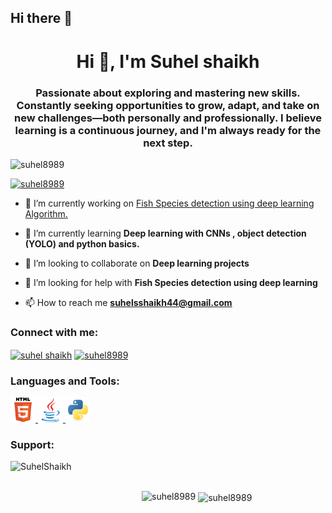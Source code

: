 ## Hi there 👋
<h1 align="center">Hi 👋, I'm Suhel shaikh</h1>
<h3 align="center">Passionate about exploring and mastering new skills. Constantly seeking opportunities to grow, adapt, and take on new challenges—both personally and professionally. I believe learning is a continuous journey, and I'm always ready for the next step.</h3>

<p align="left"> <img src="https://komarev.com/ghpvc/?username=suhel8989&label=Profile%20views&color=0e75b6&style=flat" alt="suhel8989" /> </p>

<p align="left"> <a href="https://github.com/ryo-ma/github-profile-trophy"><img src="https://github-profile-trophy.vercel.app/?username=suhel8989" alt="suhel8989" /></a> </p>

- 🔭 I’m currently working on [Fish Species detection using deep learning Algorithm.](https://www.linkedin.com/posts/suhel-shaikh-423441257_ai-deeplearning-srgan-activity-7291347133469769728-PHeJ?utm_source=share&utm_medium=member_android&rcm=ACoAAD8_LRsBgvSEB-aNc_IELH2p8I2H6sg4EI4)

- 🌱 I’m currently learning **Deep learning with CNNs , object detection (YOLO) and python basics.**

- 👯 I’m looking to collaborate on **Deep learning projects**

- 🤝 I’m looking for help with **Fish Species detection using deep learning**

- 📫 How to reach me **suhelsshaikh44@gmail.com**

<h3 align="left">Connect with me:</h3>
<p align="left">
<a href="https://linkedin.com/in/suhel shaikh" target="blank"><img align="center" src="https://raw.githubusercontent.com/rahuldkjain/github-profile-readme-generator/master/src/images/icons/Social/linked-in-alt.svg" alt="suhel shaikh" height="30" width="40" /></a>
<a href="https://instagram.com/suhel8989" target="blank"><img align="center" src="https://raw.githubusercontent.com/rahuldkjain/github-profile-readme-generator/master/src/images/icons/Social/instagram.svg" alt="suhel8989" height="30" width="40" /></a>
</p>

<h3 align="left">Languages and Tools:</h3>
<p align="left"> <a href="https://www.w3.org/html/" target="_blank" rel="noreferrer"> <img src="https://raw.githubusercontent.com/devicons/devicon/master/icons/html5/html5-original-wordmark.svg" alt="html5" width="40" height="40"/> </a> <a href="https://www.java.com" target="_blank" rel="noreferrer"> <img src="https://raw.githubusercontent.com/devicons/devicon/master/icons/java/java-original.svg" alt="java" width="40" height="40"/> </a> <a href="https://www.python.org" target="_blank" rel="noreferrer"> <img src="https://raw.githubusercontent.com/devicons/devicon/master/icons/python/python-original.svg" alt="python" width="40" height="40"/> </a> </p>

<h3 align="left">Support:</h3>
<p><a href="https://www.buymeacoffee.com/SuhelShaikh "> <img align="left" src="https://cdn.buymeacoffee.com/buttons/v2/default-yellow.png" height="50" width="210" alt="SuhelShaikh " /></a></p><br><br>

<p><img align="left" src="https://github-readme-stats.vercel.app/api/top-langs?username=suhel8989&show_icons=true&locale=en&layout=compact" alt="suhel8989" /></p>

<p>&nbsp;<img align="center" src="https://github-readme-stats.vercel.app/api?username=suhel8989&show_icons=true&locale=en" alt="suhel8989" /></p>
